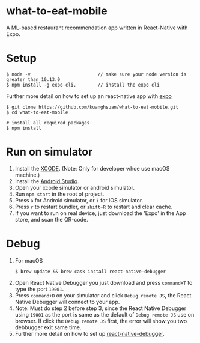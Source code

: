 # what-to-eat-mobile

A ML-based restaurant recommendation app written in React-Native with Expo.

# Setup

```
$ node -v                         // make sure your node version is greater than 10.13.0
$ npm install -g expo-cli.        // install the expo cli
```
Further more detail on how to set up an react-native app with [expo](https://docs.expo.io/tutorial/planning/?redirected)
```
$ git clone https://github.com/kuanghsuan/what-to-eat-mobile.git
$ cd what-to-eat-mobile

# install all required packages
$ npm install
```

# Run on simulator
1.  Install the [XCODE](https://codewithchris.com/xcode-tutorial/).  (Note: Only for developer whoe use <stronger>macOS</stronger> machine.)
3.  Install the [Android Studio](https://www.tutorialspoint.com/android/android_studio.htm).
2.  Open your xcode simulator or android simulator.
2.  Run `npm start` in the root of project.
3.  Press `a` for Android simulator, or `i` for IOS simulator.
4.  Press `r` to restart bundler, or `shift+R` to restart and clear cache.
5.  If you want to run on real device, just download the 'Expo' in the App store, and scan the QR-code.

# Debug
1.  For <stronger>macOS</stronger>
    ```
    $ brew update && brew cask install react-native-debugger
    ```
2.  Open React Native Debugger you just download and press `command+T` to type the port `19001`.
3.  Press `command+D` on your simulator and click `Debug remote JS`, the React Native Debugger will connect to your app.
4.  Note: Must do step 2 before step 3, since the  React Native Debugger using `19001` as the port is same as the default of `Debug remote JS` use on browser. If     click the `Debug remote JS` first, the error will show you two debbugger exit same time. 
5.  Further more detail on how to set up [react-native-debugger](https://github.com/jhen0409/react-native-debugger).
